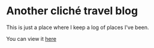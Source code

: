 # Another cliché travel blog
This is just a place where I keep a log of places I've been.

You can view it [here](http://anotherclichetravelblog.com)